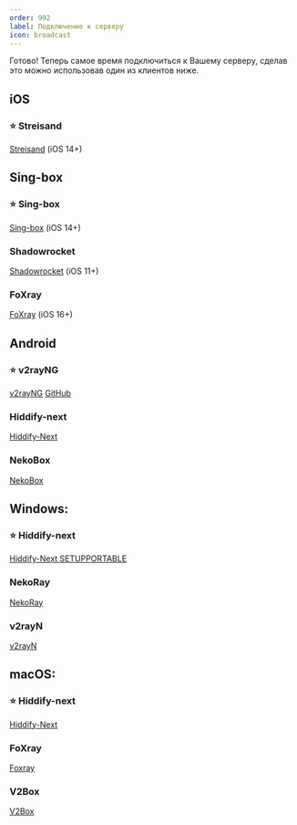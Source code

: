 ```yaml
---
order: 992
label: Подключение к серверу
icon: broadcast
---
```


Готово! Теперь самое время подключиться к Вашему серверу, сделав это можно использовав один из клиентов ниже.

## iOS
### :star: Streisand 
[Streisand](https://apps.apple.com/app/id6450534064) (iOS 14+)

## Sing-box
### :star: Sing-box 
[Sing-box](https://apps.apple.com/app/id6451272673) (iOS 14+)

### Shadowrocket 
[Shadowrocket](https://apps.apple.com/us/app/shadowrocket/id932747118) (iOS 11+)

### FoXray 
[FoXray](https://apps.apple.com/us/app/foxray/id6448898396) (iOS 16+)

## Android
### :star: v2rayNG 
[v2rayNG](https://play.google.com/store/apps/details?id=com.v2ray.ang) [GitHub](https://github.com/2dust/v2rayNG/releases)
### Hiddify-next
[Hiddify-Next](https://play.google.com/store/apps/details?id=app.hiddify.com)
### NekoBox 
[NekoBox](https://github.com/MatsuriDayo/NekoBoxForAndroid/releases)

## Windows:
### :star: Hiddify-next
[Hiddify-Next SETUP](https://github.com/hiddify/hiddify-next/releases/latest/download/hiddify-windows-x64-setup.zip)[PORTABLE](https://github.com/hiddify/hiddify-next/releases/latest/download/hiddify-windows-x64-portable.zip)
### NekoRay 
[NekoRay](https://github.com/MatsuriDayo/nekoray/releases) 
### v2rayN
[v2rayN](https://github.com/2dust/v2rayN/releases) 

## macOS:
### :star: Hiddify-next
[Hiddify-Next](https://github.com/hiddify/hiddify-next/releases/latest/download/hiddify-macos-universal.zip)
### FoXray 
[Foxray](https://apps.apple.com/us/app/foxray/id6448898396)
### V2Box
[V2Box](https://apps.apple.com/us/app/v2box-v2ray-client/id6446814690)